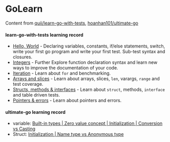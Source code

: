 # GoLearn
Content from [quii/learn-go-with-tests](https://github.com/quii/learn-go-with-tests), [hoanhan101/ultimate-go](https://github.com/hoanhan101/ultimate-go) 

#### learn-go-with-tests learning record
+ [Hello, World](/learngowithtests/hello) - Declaring variables, constants, if/else statements, switch, write your first go program and write your first test. Sub-test syntax and closures.
+ [Integers](/learngowithtests/integers) - Further Explore function declaration syntax and learn new ways to improve the documentation of your code.
+ [Iteration](/learngowithtests/iteration) - Learn about `for` and benchmarking.
+ [Arrays and slices](/learngowithtests/arraysandslices) - Learn about arrays, slices, `len`, varargs, `range` and test coverage.
+ [Structs, methods & interfaces](/learngowithtests/structsmethodsinterfaces) - Learn about `struct`, methods, `interface` and table driven tests.
+ [Pointers & errors](/learngowithtests/pointererror) - Learn about pointers and errors. 


#### ultimate-go learning record
+ variable: [Built-in types | Zero value concept | Initialization | Conversion vs Casting](/ultimatego/language/variable.go)
+ Struct: [Initialization | Name type vs Anonymous type](/ultimatego/language/struct.go)


